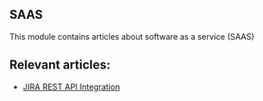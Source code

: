 ## SAAS

This module contains articles about software as a service (SAAS)

## Relevant articles:

- [JIRA REST API Integration](https://www.surya.com/jira-rest-api)
